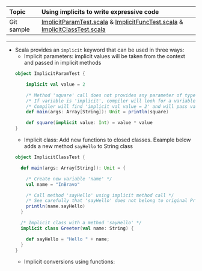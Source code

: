 | Topic | Using implicits to write expressive code |
| :--- | :--- |
| Git sample | [ImplicitParamTest.scala](https://github.com/inbravo/scala-src/blob/master/src/main/scala/com/inbravo/lang/ImplicitParamTest.scala) & [ImplicitFuncTest.scala](https://github.com/inbravo/scala-src/blob/master/src/main/scala/com/inbravo/lang/ImplicitFuncTest.scala) & [ImplicitClassTest.scala](https://github.com/inbravo/scala-src/blob/master/src/main/scala/com/inbravo/lang/ImplicitClassTest.scala) |

---

*	Scala provides an `implicit` keyword that can be used in three ways: 
	*	Implicit parameters: implicit values will be taken from the context and passed in implicit methods
	```scala
	object ImplicitParamTest {

		implicit val value = 2

		/* Method 'square' call does not provides any parameter of type Int as desired in definition */
		/* If variable is 'implicit', compiler will look for a variable of type Int in the implicit scope */
		/* Compiler will find 'implicit val value = 2' and will pass value '2' while calling 'square' method */
		def main(args: Array[String]): Unit = println(square)

		def square(implicit value: Int) = value * value
	}
	```
	*	Implicit class: Add new functions to closed classes. Example below adds a new method `sayHello` to String class
	```scala
	object ImplicitClassTest {

	  def main(args: Array[String]): Unit = {

		/* Create new variable 'name' */
		val name = "InBravo"

		/* Call method 'sayHello' using implicit method call */
		/* See carefully that 'sayHello' does not belong to original Predef.String. With the help of implicit, it sounds like addition to String class */
		println(name.sayHello)
	  }

	  /* Implicit class with a method 'sayHello' */
	  implicit class Greeter(val name: String) {

		def sayHello = "Hello " + name;
	  }
	}
	```
	*	Implicit conversions using functions:
